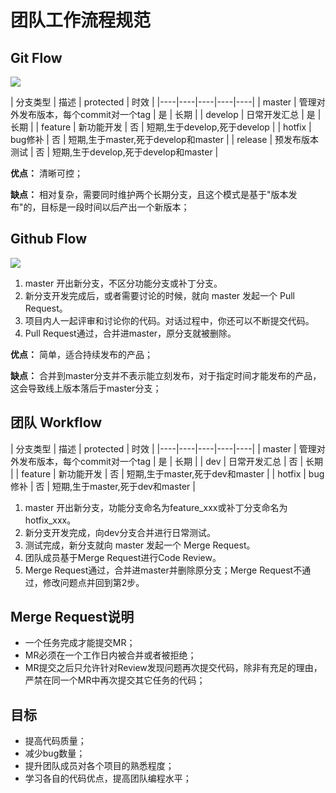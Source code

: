 # 团队工作流程规范

## Git Flow

![](http://images2015.cnblogs.com/blog/94928/201607/94928-20160706080812280-1827483538.png)

| 分支类型 | 描述 | protected | 时效 |
|----|----|----|----|----|
| master | 管理对外发布版本，每个commit对一个tag | 是 | 长期 |
| develop | 日常开发汇总 | 是 | 长期 |
| feature | 新功能开发 | 否 | 短期,生于develop,死于develop |
| hotfix | bug修补 | 否 | 短期,生于master,死于develop和master |
| release | 预发布版本测试 | 否 | 短期,生于develop,死于develop和master |

**优点：** 清晰可控；

**缺点：** 相对复杂，需要同时维护两个长期分支，且这个模式是基于"版本发布"的，目标是一段时间以后产出一个新版本；



## Github Flow

![](http://7xt4xp.com1.z0.glb.clouddn.com/blog_work-flow-05.png)

 1. master 开出新分支，不区分功能分支或补丁分支。
 2. 新分支开发完成后，或者需要讨论的时候，就向 master 发起一个 Pull Request。
 3. 项目内人一起评审和讨论你的代码。对话过程中，你还可以不断提交代码。
 4. Pull Request通过，合并进master，原分支就被删除。

**优点：** 简单，适合持续发布的产品；

**缺点：** 合并到master分支并不表示能立刻发布，对于指定时间才能发布的产品，这会导致线上版本落后于master分支；


## 团队 Workflow

| 分支类型 | 描述 | protected | 时效 |
|----|----|----|----|----|
| master | 管理对外发布版本，每个commit对一个tag | 是 | 长期 |
| dev | 日常开发汇总 | 否 | 长期 |
| feature | 新功能开发 | 否 | 短期,生于master,死于dev和master |
| hotfix | bug修补 | 否 | 短期,生于master,死于dev和master |

 1. master 开出新分支，功能分支命名为feature_xxx或补丁分支命名为hotfix_xxx。
 2. 新分支开发完成，向dev分支合并进行日常测试。
 3. 测试完成，新分支就向 master 发起一个 Merge Request。
 4. 团队成员基于Merge Request进行Code Review。
 5. Merge Request通过，合并进master并删除原分支；Merge Request不通过，修改问题点并回到第2步。


## Merge Request说明

 * 一个任务完成才能提交MR；
 * MR必须在一个工作日内被合并或者被拒绝；
 * MR提交之后只允许针对Review发现问题再次提交代码，除非有充足的理由，严禁在同一个MR中再次提交其它任务的代码；


## 目标

 * 提高代码质量；
 * 减少bug数量；
 * 提升团队成员对各个项目的熟悉程度；
 * 学习各自的代码优点，提高团队编程水平；